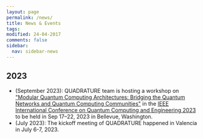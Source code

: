 ```yaml
---
layout: page
permalink: /news/
title: News & Events
tags: 
modified: 24-04-2017
comments: false
sidebar:
  nav: sidebar-news
---
```


## 2023
+ (September 2023): QUADRATURE team is hosting a workshop on ["Modular Quantum Computing Architectures: Bridging the Quantum Networks and Quantum Computing Communities"](https://qce.quantum.ieee.org/2023/workshops-program/) in the [IEEE International Conference on Quantum Computing and Engineering 2023](https://qce.quantum.ieee.org/2023/) to be held in Sep 17–22, 2023 in Bellevue, Washington.
+ (July 2023): The kickoff meeting of QUADRATURE happened in Valencia in July 6-7, 2023.






